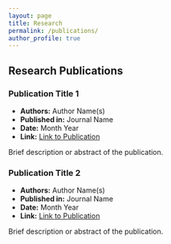 ```yaml
---
layout: page
title: Research
permalink: /publications/
author_profile: true
---
```


## Research Publications

### Publication Title 1

- **Authors:** Author Name(s)
- **Published in:** Journal Name
- **Date:** Month Year
- **Link:** [Link to Publication](#)

Brief description or abstract of the publication.

### Publication Title 2

- **Authors:** Author Name(s)
- **Published in:** Journal Name
- **Date:** Month Year
- **Link:** [Link to Publication](#)

Brief description or abstract of the publication.

<!-- Repeat the above structure for each publication -->

